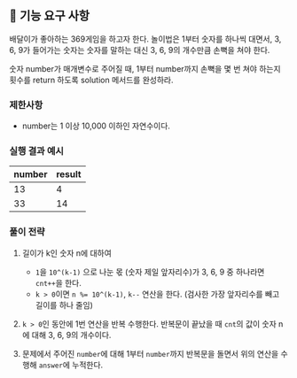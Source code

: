 ## 🚀 기능 요구 사항

배달이가 좋아하는 369게임을 하고자 한다. 놀이법은 1부터 숫자를 하나씩 대면서, 3, 6, 9가 들어가는 숫자는 숫자를 말하는 대신 3, 6, 9의 개수만큼 손뼉을 쳐야 한다.

숫자 number가 매개변수로 주어질 때, 1부터 number까지 손뼉을 몇 번 쳐야 하는지 횟수를 return 하도록 solution 메서드를 완성하라.

### 제한사항

- number는 1 이상 10,000 이하인 자연수이다.

### 실행 결과 예시

| number | result |
| --- | --- |
| 13 | 4 |
| 33 | 14 |

### 풀이 전략

1. 길이가 k인 숫자 n에 대하여
   - `1`을 `10^(k-1)` 으로 나눈 몫 (숫자 제일 앞자리수)가 3, 6, 9 중 하나라면 `cnt++`을 한다.
   - `k > 0`이면 `n %= 10^(k-1)`, `k--` 연산을 한다. (검사한 가장 앞자리수를 빼고 길이를 하나 줄임)


2. `k > 0`인 동안에 1번 연산을 반복 수행한다. 반복문이 끝났을 때 `cnt`의 값이 숫자 n에 대해 3, 6, 9의 개수이다.


3. 문제에서 주어진 `number`에 대해 1부터 `number`까지 반복문을 돌면서 위의 연산을 수행해 `answer`에 누적한다.
